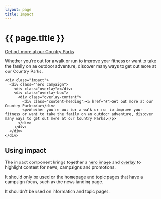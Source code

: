 ```yaml
---
layout: page
title: Impact
---
```


# {{ page.title }}

<div class="impact">
  <div class="hero campaign">
    <div class="overlay"></div>
    <div class="overlay-box">
      <div class="overlay-content">
        <div class="content-heading"><a href="#">Get out more at our Country Parks</a></div>
        <p>Whether you’re out for a walk or run to improve your fitness or want to take the family on an outdoor adventure, discover many ways to get out more at our Country Parks.</p>
      </div>
    </div>
  </div>
</div>

    <div class="impact">
      <div class="hero campaign">
        <div class="overlay"></div>
        <div class="overlay-box">
          <div class="overlay-content">
            <div class="content-heading"><a href="#">Get out more at our Country Parks</a></div>
            <p>Whether you’re out for a walk or run to improve your fitness or want to take the family on an outdoor adventure, discover many ways to get out more at our Country Parks.</p>
          </div>
        </div>
      </div>
    </div>

## Using impact

The impact component brings together a <a href="/docs/core/elements/hero">hero image</a> and <a href="/docs/core/elements/overlay">overlay</a> to highlight content for news, campaigns and promotions.

It should only be used on the homepage and topic pages that have a campaign focus, such as the news landing page.

It shouldn't be used on information and topic pages.
